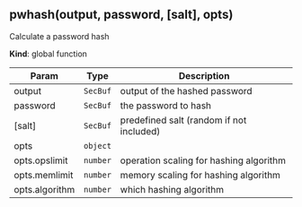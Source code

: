<a name="pwhash"></a>

## pwhash(output, password, [salt], opts)
Calculate a password hash

**Kind**: global function  

| Param | Type | Description |
| --- | --- | --- |
| output | <code>SecBuf</code> | output of the hashed password |
| password | <code>SecBuf</code> | the password to hash |
| [salt] | <code>SecBuf</code> | predefined salt (random if not included) |
| opts | <code>object</code> |  |
| opts.opslimit | <code>number</code> | operation scaling for hashing algorithm |
| opts.memlimit | <code>number</code> | memory scaling for hashing algorithm |
| opts.algorithm | <code>number</code> | which hashing algorithm |

